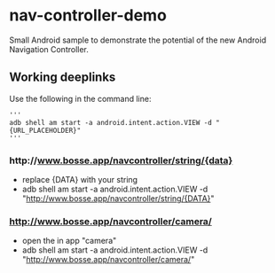 # nav-controller-demo

Small Android sample to demonstrate the potential of the new Android Navigation Controller.


## Working deeplinks

Use the following in the command line:
    
    '''
    adb shell am start -a android.intent.action.VIEW -d "{URL_PLACEHOLDER}" 
    '''
    
### http&#58;//www.bosse.app/navcontroller/string/{data}
- replace {DATA} with your string
- adb shell am start -a android.intent.action.VIEW -d "http://www.bosse.app/navcontroller/string/{DATA}"


### http://www.bosse.app/navcontroller/camera/
- open the in app "camera"
- adb shell am start -a android.intent.action.VIEW -d "http://www.bosse.app/navcontroller/camera/"

